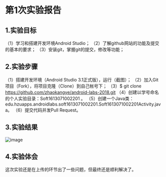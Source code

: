# 第1次实验报告
## 1.实验目标
（1）学习和搭建开发环境Android Studio；
（2）了解github网站的功能及提交的基本的要求；
（3）安装git，掌握git的提交，修改等功能；
## 2.实验步骤
（1）搭建开发环境（Android Studio 3.1正式版），运行（截图）；
（2）加入Git项目（Fork），将项目克隆（Clone）到自己帐号下；
（3）$ git clone https://github.com/zhaokangye/android-labs-2018.git
（4）创建以学号命名的个人实验目录：Soft1613071002201 。
（5）创建一个Java类：edu.hzuapps.androidlabs.soft1613071002201.Soft1613071002201Activity.java。
（6）提交代码并发Pull Request。
## 3.实验结果
![image](https://github.com/zhaokangye/android-labs-2018/blob/master/soft1613071002201/%E8%BF%90%E8%A1%8C%E6%88%AA%E5%9B%BE.png?raw=true)
## 4.实验体会
这次实验还是在上传的环节出了一些问题，但最终还是顺利解决了。
